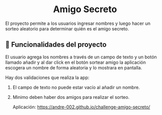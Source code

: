 <h1 align="center"> Amigo Secreto </h1>
El proyecto permite a los usuarios ingresar nombres y luego hacer un sorteo aleatorio para determinar quién es el amigo secreto.

<h2>🔨 Funcionalidades del proyecto </h2> 

El usuario agrega los nombres a través de un campo de texto y un botón llamado añadir y al dar click en el botón sortear amigo la aplicación escogera un nombre de forma aleatoria y lo mostrara en pantalla.

Hay dos validaciones que realiza la app:

1. El campo de texto no puede estar vacío al añadir un nombre.
2. Minimo deben  haber dos amigos para realizar el sorteo.

   Aplicación: https://andre-002.github.io/challenge-amigo-secreto/
